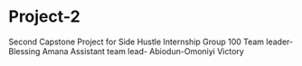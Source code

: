 # Project-2
Second Capstone Project for Side Hustle Internship 
Group 100 
Team leader- Blessing Amana 
Assistant team lead- Abiodun-Omoniyi Victory
